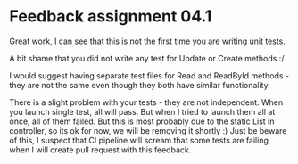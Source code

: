 # Feedback assignment 04.1

Great work, I can see that this is not the first time you are writing unit tests.

A bit shame that you did not write any test for Update or Create methods :/

I would suggest having separate test files for Read and ReadById methods - they are not the same even though they both have similar functionality.

There is a slight problem with your tests - they are not independent. When you launch single test, all will pass. But when I tried to launch them all at once, all of them failed. But this is most probably due to the static List in controller, so its ok for now, we will be removing it shortly :)
Just be beware of this, I suspect that CI pipeline will scream that some tests are failing when I will create pull request with this feedback.
